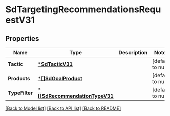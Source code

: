 # SdTargetingRecommendationsRequestV31

## Properties
Name | Type | Description | Notes
------------ | ------------- | ------------- | -------------
**Tactic** | [***SdTacticV31**](SDTacticV31.md) |  | [default to null]
**Products** | [***[]SdGoalProduct**](array.md) |  | [default to null]
**TypeFilter** | [***[]SdRecommendationTypeV31**](array.md) |  | [default to null]

[[Back to Model list]](../README.md#documentation-for-models) [[Back to API list]](../README.md#documentation-for-api-endpoints) [[Back to README]](../README.md)

